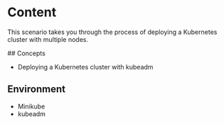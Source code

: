 # Content

This scenario takes you through the process of deploying a Kubernetes cluster with multiple nodes.

## Concepts

- Deploying a Kubernetes cluster with kubeadm

## Environment

- Minikube
- kubeadm
